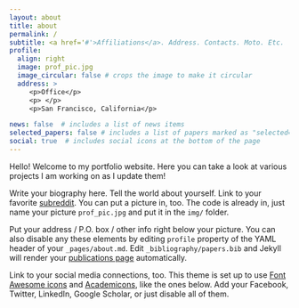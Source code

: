 ```yaml
---
layout: about
title: about
permalink: /
subtitle: <a href='#'>Affiliations</a>. Address. Contacts. Moto. Etc.
profile:
  align: right
  image: prof_pic.jpg
  image_circular: false # crops the image to make it circular
  address: >
     <p>Office</p>
     <p> </p>
     <p>San Francisco, California</p>

news: false  # includes a list of news items
selected_papers: false # includes a list of papers marked as "selected={true}"
social: true  # includes social icons at the bottom of the page
---
```


Hello!  Welcome to my portfolio website.  Here you can take a look at various projects I am working on as I update them!

Write your biography here. Tell the world about yourself. Link to your favorite [subreddit](http://reddit.com). You can put a picture in, too. The code is already in, just name your picture `prof_pic.jpg` and put it in the `img/` folder.

Put your address / P.O. box / other info right below your picture. You can also disable any these elements by editing `profile` property of the YAML header of your `_pages/about.md`. Edit `_bibliography/papers.bib` and Jekyll will render your [publications page](/al-folio/publications/) automatically.

Link to your social media connections, too. This theme is set up to use [Font Awesome icons](http://fortawesome.github.io/Font-Awesome/) and [Academicons](https://jpswalsh.github.io/academicons/), like the ones below. Add your Facebook, Twitter, LinkedIn, Google Scholar, or just disable all of them.
